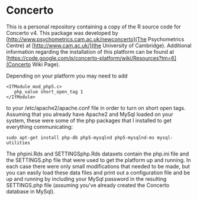 # Concerto

This is a personal repository containing a copy of the R source code for Concerto v4.  This package was developed by [http://www.psychometrics.cam.ac.uk/newconcerto](The Psychometrics Centre) at [http://www.cam.ac.uk/](the University of Cambridge).  Additional information regarding the installation of this platform can be found at [https://code.google.com/p/concerto-platform/wiki/Resources?tm=6](Concerto Wiki Page).

Depending on your platform you may need to add

```
<IfModule mod_php5.c>
   php_value short_open_tag 1
</IfModule>
```
 
 to your /etc/apache2/apache.conf file in order to turn on short open tags.  Assuming that you already have Apache2 and MySql loaded on your system, these were some of the php packages that I installed to get everything communicating:
 
 ```sudo apt-get install php-db php5-mysqlnd php5-mysqlnd-ms mysql-utilities ```

The phpini.Rds and SETTINGSphp.Rds datasets contain the php.ini file and the SETTINGS.php file that were used to get the platform up and running.  In each case there were only small modifications that needed to be made, but you can easily load these data files and print out a configuration file and be up and running by including your MySql password in the resulting SETTINGS.php file (assuming you've already created the Concerto database in MySql).
